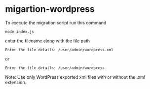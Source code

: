 # migartion-wordpress

To execute the migration script run this command

```
node index.js
```

enter the filename along with the file path

```
Enter the file details: /user/admin/wordpress.xml
```

or

```
Enter the file details: /user/admin/wordpress
```

Note: Use only WordPress exported xml files with or without the .xml extension.
